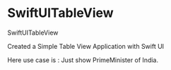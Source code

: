 # SwiftUITableView
SwiftUITableView

Created a Simple Table View Application with Swift UI

Here use case is : Just show PrimeMinister of India. 
